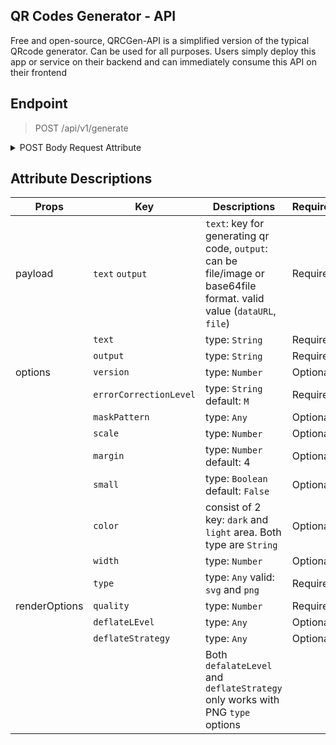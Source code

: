 ## QR Codes Generator - API

Free and open-source, QRCGen-API is a simplified version of the typical QRcode generator. Can be used for all purposes. Users simply deploy this app or service on their backend and can immediately consume this API on their frontend

## Endpoint

> POST /api/v1/generate

<details>
<summary>POST Body Request Attribute</summary>

```json
{
    "payload": {
        "text": "{{$randomString}}",
        "output": "dataURL"
    },
    "options": {
        "type": "png",
        "errorCorrectionLevel": "M"
    },
    "renderOptions": {
        "quality": 80
    }
}
```

</details>

## Attribute Descriptions

| Props | Key | Descriptions | Required |
| ----- | --- | ------------ | -------- |
| payload | `text` `output` | `text`: key for generating qr code, `output`: can be file/image or base64file format. valid value (`dataURL`, `file`) | Required |
| | `text` | type: `String` | Required |
| | `output` | type: `String` | Required |
| options | `version` | type: `Number` | Optional |
| | `errorCorrectionLevel` | type: `String` default: `M` | Required |
| | `maskPattern` | type: `Any` | Optional |
| | `scale` | type: `Number` | Optional |
| | `margin` | type: `Number` default: 4 | Optional |
| | `small` | type: `Boolean` default: `False` | Optional |
| | `color` | consist of 2 key: `dark` and `light` area. Both type are `String` | Optional |
| | `width` | type: `Number` | Optional
| | `type` | type: `Any` valid: `svg` and `png` | Required
| renderOptions | `quality` | type: `Number` | Required
| | `deflateLEvel` | type: `Any` | Optional |
| | `deflateStrategy` | type: `Any` | Optional |
| | | Both `defalateLevel` and `deflateStrategy` only works with PNG `type` options